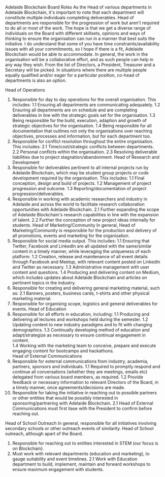 Adelaide Blockchain Board Roles
As the Head of various departments in Adelaide Blockchain, it's important to note that each department will constitute multiple individuals completing deliverables. Head of departments are responsible for the progression of work but aren't required to do all or most of the work. The hope is that we get a diverse range of individuals on the Board with different skillsets, opinions and ways of thinking to ensure the organisation can run in a manner that best suits the initiative. I do understand that some of you have time constraints/availability issues with all your commitments, so I hope if there is a fit, Adelaide Blockchain would be able to accommodate. 
In general, the work in the organisation will be a collaborative effort, and as such people can help in any way they wish. From the list of Directors, a President, Treasurer and a Secretary will be picked. 
In situations where there are multiple people equally qualified and/or eager for a particular position, co-head of departments is also an option. 

Head of Operations
1. Responsible for day to day operations for the overall organisation. 
	This includes:
	1.1 Ensuring all departments are communicating adequately. 
	1.2 Ensuring all departments are on schedule and are completing deliverables in line with the strategic goals set for the organisation. 
	1.3 Being responsible for the build, execution, adaption and growth of strategic objectives for the organisation. 
	1.4 Being responsible for all documentation that outlines not only the organisations over reaching objectives, processes and information, but for each department too. 
2. Responsible for conflict resolution throughout the entire organisation.
	This includes:
	2.1 Time/cost/strategic conflicts between departments. 
	2.2 Personal conflicts within the organisation. 
	2.3 Resolving deliverable liabilities due to project stagnation/abandonment. 
Head of Research and Development 
1. Responsible for deliverables pertinent to all internal projects run by Adelaide Blockchain, which may be student group projects or code development required by the organisation.
	This includes:
	1.1 Final conception, design and build of projects. 
	1.2 Management of project progression and outcome. 
	1.3 Reporting/documentation of project progression/deliverables. 
2. Responsible in working with academic researchers and industry in Adelaide and across the world to facilitate research collaboration opportunities with Adelaide Blockchain. 
	2.1 Further expanding the scope of Adelaide Blockchain's research capabilities in line with the expansion of talent. 
	2.2 Further the conception of new project ideas internally for students. 
Head of Marketing/Community 
In general, Head of Marketing/Community is responsible for the production and delivery of all promotions, events and marketing for the organisation. 
1. Responsible for social media output.
	This includes:
	1.1 Ensuring that Twitter, Facebook and LinkedIn are all updated with the same/similar content in a timely manner, while leveraging the uniqueness of each platform. 
	1.2 Creation, release and maintenance of all event details through Facebook and Meetup, with relevant content posted on LinkedIn and Twitter as necessary. 
	1.3 Administrative management with user content and questions. 
	1.4 Producing and delivering content on Medium, which includes updates about Adelaide Blockchain and articles on pertinent topics in the industry. 
2. Responsible for creating and delivering general marketing material, such as:
	2.1 Banners, posters, business cards, t-shirts and other physical marketing material.
3. Responsible for organising scope, logistics and general deliverables for events.
Head of Education
1. Responsible for all efforts in education, including:
	1.1 Producing and delivering all lectures and workshops held during the semester. 
	1.2 Updating content to new industry paradigms and to fit with changing demographics. 
1.3 Continually developing method of education and adapt/strategize as necessary to ensure continual engagement in content.  
	1.4 Working with the marketing team to conceive, prepare and execute engaging content for bootcamps and hackathons.  
Head of External Communications
1. Responsible for external communications from industry, academia, partners, sponsors and individuals. 
	1.1 Required to promptly respond and continue all conversations (whether they are meetings, emails etc) delegated from various board members, as required.
	1.2 Provide feedback or necessary information to relevant Directors of the Board, in a timely manner, once agreements/decisions are made.
2. Responsible for taking the initiative in reaching out to possible partners or other entities that would be possibly interested in sponsoring/partnering with Adelaide Blockchain. 
	2.1 Head of External Communications must first liase with the President to confirm before reaching out. 

Head of School Outreach
In general, responsible for all initiatives involving secondary schools or other outreach events of similarity. Head of School outreach, although apart of the Board. 
1. Responsible for reaching out to entities interested in STEM (our focus is on Blockchain).
2. Must work with relevant departments (education and marketing), to gauge suitability and event timelines.
	2.1 Work with Education department to build, implement, maintain and forward workshops to ensure maximum engagement with students. 



	
